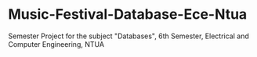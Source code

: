 # Music-Festival-Database-Ece-Ntua
Semester Project for the subject "Databases", 6th Semester, Electrical and Computer Engineering, NTUA 
